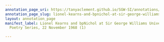 ```yaml
---
annotation_page_uri: https://tanyaclement.github.io/SGW-SI/annotations/lionel-kearns-and-bpnichol-at-sir-george-williams-university-the-poetry-series-22-november-1968-1--canvas-1-lionel-kearns.json
annotation_page_slug: lionel-kearns-and-bpnichol-at-sir-george-williams-university-the-poetry-series-22-november-1968-1--canvas-1-lionel-kearns
layout: annotation_page
manifest_label: Lionel Kearns and bpNichol at Sir George Williams University, The
  Poetry Series, 22 November 1968 (1)

---
```

